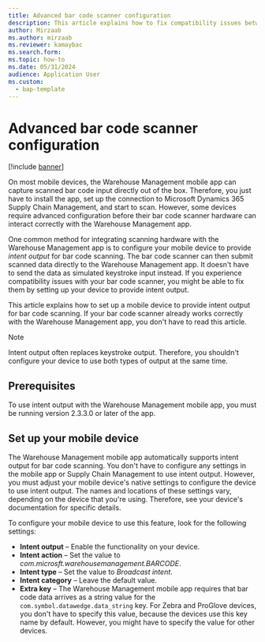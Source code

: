 ```yaml
---
title: Advanced bar code scanner configuration
description: This article explains how to fix compatibility issues between the Warehouse Management mobile app and your bar code scanner.
author: Mirzaab
ms.author: mirzaab
ms.reviewer: kamaybac
ms.search.form: 
ms.topic: how-to
ms.date: 05/31/2024
audience: Application User
ms.custom: 
  - bap-template
---
```


# Advanced bar code scanner configuration

[!include [banner](../includes/banner.md)]

On most mobile devices, the Warehouse Management mobile app can capture scanned bar code input directly out of the box. Therefore, you just have to install the app, set up the connection to Microsoft Dynamics 365 Supply Chain Management, and start to scan. However, some devices require advanced configuration before their bar code scanner hardware can interact correctly with the Warehouse Management app.

One common method for integrating scanning hardware with the Warehouse Management app is to configure your mobile device to provide *intent output* for bar code scanning. The bar code scanner can then submit scanned data directly to the Warehouse Management app. It doesn't have to send the data as simulated keystroke input instead. If you experience compatibility issues with your bar code scanner, you might be able to fix them by setting up your device to provide intent output.

This article explains how to set up a mobile device to provide intent output for bar code scanning. If your bar code scanner already works correctly with the Warehouse Management app, you don't have to read this article.

> [!NOTE]
> Intent output often replaces keystroke output. Therefore, you shouldn't configure your device to use both types of output at the same time.

## Prerequisites

To use intent output with the Warehouse Management mobile app, you must be running version 2.3.3.0 or later of the app.

## Set up your mobile device

The Warehouse Management mobile app automatically supports intent output for bar code scanning. You don't have to configure any settings in the mobile app or Supply Chain Management to use intent output. However, you must adjust your mobile device's native settings to configure the device to use intent output. The names and locations of these settings vary, depending on the device that you're using. Therefore, see your device's documentation for specific details.

To configure your mobile device to use this feature, look for the following settings:

- **Intent output** – Enable the functionality on your device.
- **Intent action** – Set the value to *com.microsft.warehousemanagement.BARCODE*.
- **Intent type** – Set the value to *Broadcast intent*.
- **Intent category** – Leave the default value.
- **Extra key** – The Warehouse Management mobile app requires that bar code data arrives as a string value for the `com.symbol.datawedge.data_string` key. For Zebra and ProGlove devices, you don't have to specify this value, because the devices use this key name by default. However, you might have to specify the value for other devices.
